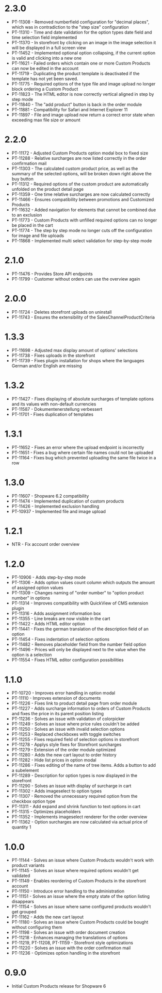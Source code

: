 # 2.3.0
- PT-11308 - Removed numberfield configuration for "decimal places", which was in contradiction to the "step size" configuration
- PT-11310 - Time and date validation for the option types date field and time selection field implemented
- PT-11370 - In storefront by clicking on an image in the image selection it will be displayed in a full screen view 
- PT-11452 - Implemented optional option collapsing, if the current option is valid and clicking into a new one
- PT-11621 - Failed orders which contain one or more Custom Products can now be edited in the account
- PT-11719 - Duplicating the product template is deactivated if the template has not yet been saved.
- PT-11775 - Required options of the type file and image upload no longer block ordering a Custom Product
- PT-11823 - The HTML editor is now correctly vertical aligned in step by step mode
- PT-11840 - The "add product" button is back in the order module
- PT-11881 - Compatibility for Safari and Internet Explorer 11
- PT-11897 - File and image upload now return a correct error state when exceeding max file size or amount 

# 2.2.0
- PT-11172 - Adjusted Custom Products option modal box to fixed size
- PT-11288 - Relative surcharges are now listed correctly in the order confirmation mail
- PT-11303 - The calculated custom product price, as well as the summary of the selected options, will be broken down right above the buy button
- PT-11312 - Required options of the custom product are automatically unfolded on the product detail page
- PT-11359 - One time relative surcharges are now calculated correctly
- PT-11466 - Ensures compatibility between promotions and Customized Products
- PT-11632 - Added navigation for elements that cannot be combined due to an exclusion
- PT-11773 - Custom Products with unfilled required options can no longer be placed in the cart
- PT-11774 - The step by step mode no longer cuts off the configuration for image and file uploads
- PT-11868 - Implemented multi select validation for step-by-step mode

# 2.1.0
- PT-11476 - Provides Store API endpoints
- PT-11799 - Customer without orders can use the overview again

# 2.0.0
- PT-11724 - Deletes storefront uploads on uninstall
- PT-11743 - Ensures the extensibility of the SalesChannelProductCriteria

# 1.3.3
- PT-11698 - Adjusted max display amount of options' selections
- PT-11738 - Fixes uploads in the storefront
- PT-11739 - Fixes plugin installation for shops where the languages German and/or English are missing

# 1.3.2
- PT-11427 - Fixes displaying of absolute surcharges of template options and its values with non-default currencies
- PT-11587 - Dokumentenerstellung verbessert
- PT-11701 - Fixes duplication of templates

# 1.3.1
- PT-11652 - Fixes an error where the upload endpoint is incorrectly
- PT-11651 - Fixes a bug where certain file names could not be uploaded
- PT-11164 - Fixes bug which prevented uploading the same file twice in a row

# 1.3.0
- PT-11607 - Shopware 6.2 compatibility
- PT-11474 - Implemented duplication of custom products
- PT-11426 - Implemented exclusion handling
- PT-10937 - Implemented file and image upload

# 1.2.1
- NTR - Fix account order overview

# 1.2.0
- PT-10906 - Adds step-by-step mode
- PT-11306 - Adds option values count column which outputs the amount of assigned option values
- PT-11309 - Changes naming of "order number" to "option product number" in options
- PT-11314 - Improves compatibility with QuickView of CMS extension plugin
- PT-11316 - Adds assignment information box
- PT-11355 - Line breaks are now visible in the cart
- PT-11422 - Adds HTML editor option
- PT-11441 - Fixes the german translation of the description field of an option
- PT-11454 - Fixes indentation of selection options
- PT-11482 - Removes placeholder field from the number field option
- PT-11496 - Prices will only be displayed next to the value when the option is a selection
- PT-11554 - Fixes HTML editor configuration possibilities

# 1.1.0
- PT-10720 - Improves error handling in option modal
- PT-11110 - Improves extension of documents
- PT-11226 - Fixes link to product detail page from order module
- PT-11227 - Adds surcharge information to orders of Custom Products and fixes the price in its parent position listing
- PT-11236 - Solves an issue with validation of colorpicker
- PT-11249 - Solves an issue where price rules couldn't be added
- PT-11250 - Solves an issue with invalid selection options
- PT-11253 - Replaced checkboxes with toggle switches
- PT-11255 - Fixes required field of selection options in storefront
- PT-11278 - Applys style fixes for Storefront surcharges
- PT-11279 - Extension of the order module optimized
- PT-11280 - Adds the new cart layout to order history
- PT-11282 - Hide list prices in option modal
- PT-11286 - Fixes editing of the name of tree items. Adds a button to add a subelement
- PT-11289 - Description for option types is now displayed in the storefront
- PT-11290 - Solves an issue with display of surcharge in cart
- PT-11302 - Adds imageselect to option types
- PT-11307 - Removed the unnecessary required option from the checkbox option type
- PT-11311 - Add expand and shrink function to text options in cart
- PT-11315 - Optimizes placeholders
- PT-11352 - Implements imageselect renderer for the order overview
- PT-11362 - Option surcharges are now calculated via actual price of quantity 1

# 1.0.0
- PT-11144 - Solves an issue where Custom Products wouldn't work with product variants
- PT-11145 - Solves an issue where required options wouldn't get validated
- PT-11149 - Enables reordering of Custom Products in the storefront account
- PT-11150 - Introduce error handling to the administration
- PT-11151 - Solves an issue where the empty state of the option listing disappears
- PT-11154 - Solves an issue where same configured products wouldn't get grouped
- PT-11162 - Adds the new cart layout
- PT-11180 - Solves an issue where Custom Products could be bought without configuring them
- PT-11198 - Solves an issue with order document creation
- PT-11218 - Enhances managing the translations of options
- PT-11219, PT-11208, PT-11159 - Storefront style optimizations
- PT-11220 - Solves an issue with the order confirmation mail
- PT-11236 - Optimizes option handling in the storefront

# 0.9.0
- Initial Custom Products release for Shopware 6
